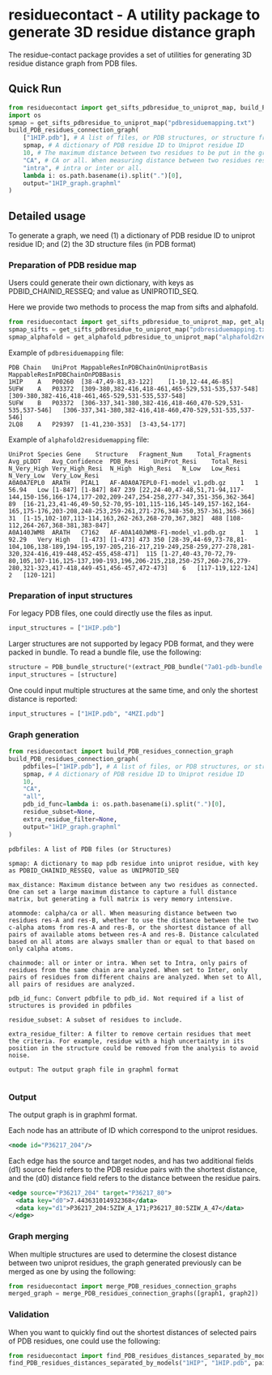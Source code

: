 # residuecontact - A utility package to generate 3D residue distance graph

The residue-contact package provides a set of utilities for generating 3D residue distance graph from PDB files. 

## Quick Run

```python
from residuecontact import get_sifts_pdbresidue_to_uniprot_map, build_PDB_residues_connection_graph
import os
spmap = get_sifts_pdbresidue_to_uniprot_map("pdbresiduemapping.txt")
build_PDB_residues_connection_graph(
    ["1HIP.pdb"], # A list of files, or PDB structures, or structure from PDB bundles
    spmap, # A dictionary of PDB residue ID to Uniprot residue ID
    10, # The maximum distance between two residues to be put in the graph. Note that generating a full distance matrix is very memory intensive.
    "CA", # CA or all. When measuring distance between two residues res-A and res-B, whether to use the distance between the two c-alpha atoms from res-A and res-B, or the shortest distance of all pairs of atoms between res-A and res-B.
    "intra", # intra or inter or all.
    lambda i: os.path.basename(i).split(".")[0],
    output="1HIP_graph.graphml"
)

```


## Detailed usage

To generate a graph, we need (1) a dictionary of PDB residue ID to uniprot residue ID; and (2) the 3D structure files (in PDB format)

### Preparation of PDB residue map

Users could generate their own dictionary, with keys as PDBID_CHAINID_RESSEQ; and value as UNIPROTID_SEQ.

Here we provide two methods to process the map from sifts and alphafold.

```python
from residuecontact import get_sifts_pdbresidue_to_uniprot_map, get_alphafold_pdbresidue_to_uniprot_map
spmap_sifts = get_sifts_pdbresidue_to_uniprot_map("pdbresiduemapping.txt")
spmap_alphafold = get_alphafold_pdbresidue_to_uniprot_map("alphafold2residuemapping.txt")
```

Example of `pdbresiduemapping` file:

```
PDB	Chain	UniProt	MappableResInPDBChainOnUniprotBasis	MappableResInPDBChainOnPDBBasis
1HIP	A	P00260	[38-47,49-81,83-122]	[1-10,12-44,46-85]
5UFW	A	P03372	[309-380,382-416,418-461,465-529,531-535,537-548]	[309-380,382-416,418-461,465-529,531-535,537-548]
5UFW	B	P03372	[306-337,341-380,382-416,418-460,470-529,531-535,537-546]	[306-337,341-380,382-416,418-460,470-529,531-535,537-546]
2LQ8	A	P29397	[1-41,230-353]	[3-43,54-177]
```

Example of `alphafold2residuemapping` file:

```
UniProt	Species	Gene	Structure	Fragment_Num	Total_Fragments	Avg_pLDDT	Avg_Confidence	PDB_Resi	UniProt_Resi	Total_Resi	N_Very_High	Very_High_Resi	N_High	High_Resi	N_Low	Low_Resi	N_Very_Low	Very_Low_Resi
A0A0A7EPL0	ARATH	PIAL1	AF-A0A0A7EPL0-F1-model_v1.pdb.gz	1	1	56.94	Low	[1-847]	[1-847]	847	239	[22,24-40,47-48,51,71-94,117-144,150-156,166-174,177-202,209-247,254-258,277-347,351-356,362-364]	89	[16-21,23,41-46,49-50,52-70,95-101,115-116,145-149,157-162,164-165,175-176,203-208,248-253,259-261,271-276,348-350,357-361,365-366]	31	[1-15,102-107,113-114,163,262-263,268-270,367,382]	488	[108-112,264-267,368-381,383-847]
A0A140JWM8	ARATH	C7162	AF-A0A140JWM8-F1-model_v1.pdb.gz	1	1	92.29	Very High	[1-473]	[1-473]	473	350	[28-39,44-69,73-78,81-104,106,138-189,194-195,197-205,216-217,219-249,258-259,277-278,281-320,324-416,419-448,452-455,458-471]	115	[1-27,40-43,70-72,79-80,105,107-116,125-137,190-193,196,206-215,218,250-257,260-276,279-280,321-323,417-418,449-451,456-457,472-473]	6	[117-119,122-124]	2	[120-121]
```

### Preparation of input structures

For legacy PDB files, one could directly use the files as input.

```python
input_structures = ["1HIP.pdb"]
```

Larger structures are not supported by legacy PDB format, and they were packed in bundle. To read a bundle file, use the following:

```python
structure = PDB_bundle_structure(*(extract_PDB_bundle("7a01-pdb-bundle.tar.gz"))) 
input_structures = [structure]

```

One could input multiple structures at the same time, and only the shortest distance is reported:

```python
input_structures = ["1HIP.pdb", "4MZI.pdb"]
```

### Graph generation

```python
from residuecontact import build_PDB_residues_connection_graph
build_PDB_residues_connection_graph(
    pdbfiles=["1HIP.pdb"], # A list of files, or PDB structures, or structure from PDB bundles
    spmap, # A dictionary of PDB residue ID to Uniprot residue ID
    10,
    "CA", 
    "all",
    pdb_id_func=lambda i: os.path.basename(i).split(".")[0],
    residue_subset=None,
    extra_residue_filter=None,
    output="1HIP_graph.graphml"
)

```

```
pdbfiles: A list of PDB files (or Structures)

spmap: A dictionary to map pdb residue into uniprot residue, with key as PDBID_CHAINID_RESSEQ, value as UNIPROTID_SEQ 

max_distance: Maximum distance between any two residues as connected. One can set a large maximum distance to capture a full distance matrix, but generating a full matrix is very memory intensive.

atommode: calpha/ca or all. When measuring distance between two residues res-A and res-B, whether to use the distance between the two c-alpha atoms from res-A and res-B, or the shortest distance of all pairs of available atoms between res-A and res-B. Distance calculated based on all atoms are always smaller than or equal to that based on only calpha atoms.

chainmode: all or inter or intra. When set to Intra, only pairs of residues from the same chain are analyzed. When set to Inter, only pairs of residues from different chains are analyzed. When set to All, all pairs of residues are analyzed.

pdb_id_func: Convert pdbfile to pdb_id. Not required if a list of structures is provided in pdbfiles

residue_subset: A subset of residues to include.

extra_residue_filter: A filter to remove certain residues that meet the criteria. For example, residue with a high uncertainty in its position in the structure could be removed from the analysis to avoid noise.

output: The output graph file in graphml format


```

### Output

The output graph is in graphml format. 

Each node has an attribute of ID which correspond to the uniprot residues.

```xml
<node id="P36217_204"/>
```

Each edge has the source and target nodes, and has two additional fields (d1) source field refers to the PDB residue pairs with the shortest distance, and the (d0) distance field refers to the distance between the residue pairs. 

```xml
<edge source="P36217_204" target="P36217_80">
  <data key="d0">7.443631014932368</data>
  <data key="d1">P36217_204:5ZIW_A_171;P36217_80:5ZIW_A_47</data>
</edge>
```

### Graph merging

When multiple structures are used to determine the closest distance between two uniprot residues, the graph generated previously can be merged as one by using the following:

```python
from residuecontact import merge_PDB_residues_connection_graphs
merged_graph = merge_PDB_residues_connection_graphs([graph1, graph2])
```

### Validation

When you want to quickly find out the shortest distances of selected pairs of PDB residues, one could use the following:

```python
from residuecontact import find_PDB_residues_distances_separated_by_models
find_PDB_residues_distances_separated_by_models("1HIP", "1HIP.pdb", pairs, "CA")
```
